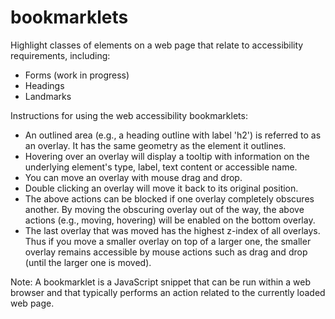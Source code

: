 # bookmarklets

Highlight classes of elements on a web page that relate to accessibility
requirements, including:

* Forms (work in progress)
* Headings
* Landmarks

Instructions for using the web accessibility bookmarklets:

* An outlined area (e.g., a heading outline with label 'h2') is referred
  to as an overlay. It has the same geometry as the element it outlines.
* Hovering over an overlay will display a tooltip with information on
  the underlying element's type, label, text content or accessible name.
* You can move an overlay with mouse drag and drop.
* Double clicking an overlay will move it back to its original position.
* The above actions can be blocked if one overlay completely obscures
  another. By moving the obscuring overlay out of the way, the above
  actions (e.g., moving, hovering) will be enabled on the bottom overlay.
* The last overlay that was moved has the highest z-index of all overlays.
  Thus if you move a smaller overlay on top of a larger one, the smaller
  overlay remains accessible by mouse actions such as drag and drop (until
  the larger one is moved).

Note: A bookmarklet is a JavaScript snippet that can be run within a web
browser and that typically performs an action related to the currently
loaded web page.
